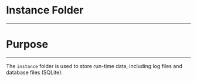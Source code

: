 # Instance Folder

---

# Purpose

---

The `instance` folder is used to store run-time data, including log files and database files (SQLite).